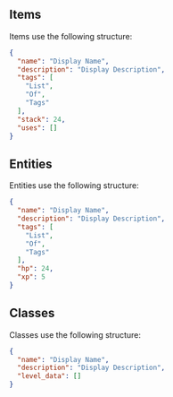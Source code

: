 ## Items
Items use the following structure:

```json
{
  "name": "Display Name",
  "description": "Display Description",
  "tags": [
    "List",
    "Of",
    "Tags"
  ],
  "stack": 24,
  "uses": []
}
```

## Entities
Entities use the following structure:

```json
{
  "name": "Display Name",
  "description": "Display Description",
  "tags": [
    "List",
    "Of",
    "Tags"
  ],
  "hp": 24,
  "xp": 5
}
```

## Classes
Classes use the following structure:

```json
{
  "name": "Display Name",
  "description": "Display Description",
  "level_data": []
}
```
